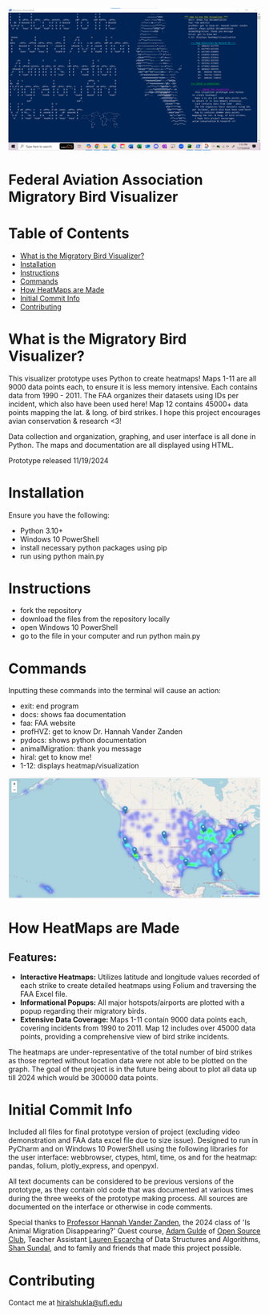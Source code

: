 ![animalMigration](animalMigration.png)

# Federal Aviation Association Migratory Bird Visualizer

# Table of Contents
- [What is the Migratory Bird Visualizer?](#what-is-the-migratory-bird-visualizer)
- [Installation](#installation)
- [Instructions](#instructions)
- [Commands](#commands)
- [How HeatMaps are Made](#how-heatmaps-are-made)
- [Initial Commit Info](#initial-commit-info)
- [Contributing](#contributing)

# What is the Migratory Bird Visualizer?
This visualizer prototype uses Python to create heatmaps!
Maps 1-11 are all 9000 data points each, to ensure it is less memory intensive.
Each contains data from 1990 - 2011.
The FAA organizes their datasets using IDs per incident, which also have been used here!
Map 12 contains 45000+ data points mapping the lat. & long. of bird strikes.
I hope this project encourages avian conservation & research <3!

Data collection and organization, graphing, and user interface is all done in Python.
The maps and documentation are all displayed using HTML.

Prototype released 11/19/2024

# Installation
Ensure you have the following:
- Python 3.10+
- Windows 10 PowerShell
- install necessary python packages using pip
- run using python main.py

# Instructions
- fork the repository
- download the files from the repository locally
- open Windows 10 PowerShell
- go to the file in your computer and run python main.py

# Commands
Inputting these commands into the terminal will cause an action:
- exit: end program
- docs: shows faa documentation
- faa: FAA website
- profHVZ: get to know Dr. Hannah Vander Zanden
- pydocs: shows python documentation
- animalMigration: thank you message
- hiral: get to know me!
- 1-12: displays heatmap/visualization

![heatMap](heatMap.png)

# How HeatMaps are Made
## Features:
- **Interactive Heatmaps:** Utilizes latitude and longitude values recorded of each strike to create detailed heatmaps using Folium and traversing the FAA Excel file.
- **Informational Popups:** All major hotspots/airports are plotted with a popup regarding their migratory birds.
- **Extensive Data Coverage:** Maps 1-11 contain 9000 data points each, covering incidents from 1990 to 2011. Map 12 includes over 45000 data points, providing a comprehensive view of bird strike incidents.

The heatmaps are under-representative of the total number of bird strikes as those reprted without location data were not able to be plotted on the graph. The goal of the project is in the future being about to plot all data up till 2024 which would be 300000 data points. 

# Initial Commit Info
Included all files for final prototype version of project (excluding video demonstration and FAA data excel file due to size issue). Designed to run in PyCharm and on Windows 10 PowerShell using the following libraries for the user interface: webbrowser, ctypes, html, time, os and for the heatmap: pandas, folium, plotly_express, and openpyxl. 

All text documents can be considered to be previous versions of the prototype, as they contain old code that was documented at various times during the three weeks of the prototype making process. All sources are documented on the interface or otherwise in code comments. 

Special thanks to [Professor Hannah Vander Zanden](https://people.clas.ufl.edu/hvz/people/), the 2024 class of 'Is Animal Migration Disappearing?' Quest course, [Adam Gulde](https://github.com/adamgulde) of [Open Source Club](https://github.com/ufosc), Teacher Assistant [Lauren Escarcha](https://github.com/ubebabe) of Data Structures and Algorithms, [Shan Sundal](https://github.com/ssundal), and to family and friends that made this project possible.

# Contributing
Contact me at hiralshukla@ufl.edu




  
  



  

  
